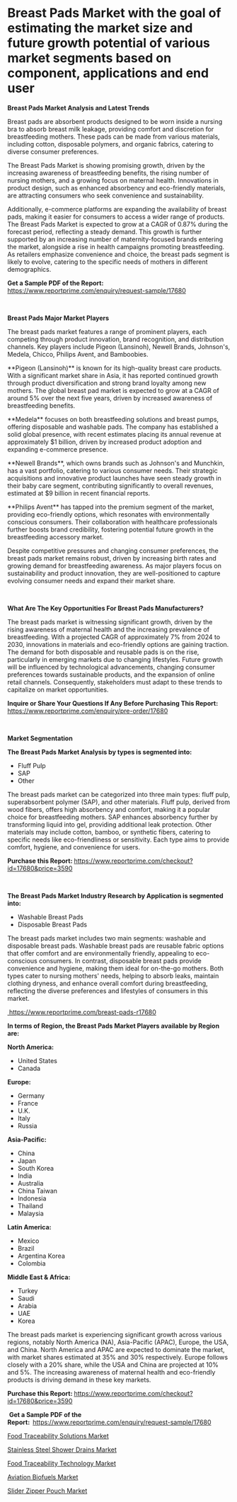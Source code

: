 <p><h1>Breast Pads Market with the goal of estimating the market size and future growth potential of various market segments based on component, applications and end user</h1></p><p><strong>Breast Pads Market Analysis and Latest Trends</strong></p>
<p><p>Breast pads are absorbent products designed to be worn inside a nursing bra to absorb breast milk leakage, providing comfort and discretion for breastfeeding mothers. These pads can be made from various materials, including cotton, disposable polymers, and organic fabrics, catering to diverse consumer preferences. </p><p>The Breast Pads Market is showing promising growth, driven by the increasing awareness of breastfeeding benefits, the rising number of nursing mothers, and a growing focus on maternal health. Innovations in product design, such as enhanced absorbency and eco-friendly materials, are attracting consumers who seek convenience and sustainability. </p><p>Additionally, e-commerce platforms are expanding the availability of breast pads, making it easier for consumers to access a wider range of products. The Breast Pads Market is expected to grow at a CAGR of 0.87% during the forecast period, reflecting a steady demand. This growth is further supported by an increasing number of maternity-focused brands entering the market, alongside a rise in health campaigns promoting breastfeeding. As retailers emphasize convenience and choice, the breast pads segment is likely to evolve, catering to the specific needs of mothers in different demographics.</p></p>
<p><strong>Get a Sample PDF of the Report:&nbsp;</strong> <a href="https://www.reportprime.com/enquiry/request-sample/17680?utm_campaign=37&utm_medium=2&utm_source=Github&utm_content=ia&utm_term=19112024&utm_id=breast-pads">https://www.reportprime.com/enquiry/request-sample/17680</a></p>
<p>&nbsp;</p>
<p><strong>Breast Pads Major Market Players</strong></p>
<p><p>The breast pads market features a range of prominent players, each competing through product innovation, brand recognition, and distribution channels. Key players include Pigeon (Lansinoh), Newell Brands, Johnson's, Medela, Chicco, Philips Avent, and Bamboobies. </p><p>**Pigeon (Lansinoh)** is known for its high-quality breast care products. With a significant market share in Asia, it has reported continued growth through product diversification and strong brand loyalty among new mothers. The global breast pad market is expected to grow at a CAGR of around 5% over the next five years, driven by increased awareness of breastfeeding benefits.</p><p>**Medela** focuses on both breastfeeding solutions and breast pumps, offering disposable and washable pads. The company has established a solid global presence, with recent estimates placing its annual revenue at approximately $1 billion, driven by increased product adoption and expanding e-commerce presence.</p><p>**Newell Brands**, which owns brands such as Johnson's and Munchkin, has a vast portfolio, catering to various consumer needs. Their strategic acquisitions and innovative product launches have seen steady growth in their baby care segment, contributing significantly to overall revenues, estimated at $9 billion in recent financial reports.</p><p>**Philips Avent** has tapped into the premium segment of the market, providing eco-friendly options, which resonates with environmentally conscious consumers. Their collaboration with healthcare professionals further boosts brand credibility, fostering potential future growth in the breastfeeding accessory market.</p><p>Despite competitive pressures and changing consumer preferences, the breast pads market remains robust, driven by increasing birth rates and growing demand for breastfeeding awareness. As major players focus on sustainability and product innovation, they are well-positioned to capture evolving consumer needs and expand their market share.</p></p>
<p>&nbsp;</p>
<p><strong>What Are The Key Opportunities For Breast Pads Manufacturers?</strong></p>
<p><p>The breast pads market is witnessing significant growth, driven by the rising awareness of maternal health and the increasing prevalence of breastfeeding. With a projected CAGR of approximately 7% from 2024 to 2030, innovations in materials and eco-friendly options are gaining traction. The demand for both disposable and reusable pads is on the rise, particularly in emerging markets due to changing lifestyles. Future growth will be influenced by technological advancements, changing consumer preferences towards sustainable products, and the expansion of online retail channels. Consequently, stakeholders must adapt to these trends to capitalize on market opportunities.</p></p>
<p><strong>Inquire or Share Your Questions If Any Before Purchasing This Report:</strong> <a href="https://www.reportprime.com/enquiry/pre-order/17680?utm_campaign=37&utm_medium=2&utm_source=Github&utm_content=ia&utm_term=19112024&utm_id=breast-pads">https://www.reportprime.com/enquiry/pre-order/17680</a></p>
<p>&nbsp;</p>
<p><strong>Market Segmentation</strong></p>
<p><strong>The Breast Pads Market Analysis by types is segmented into:</strong></p>
<p><ul><li>Fluff Pulp</li><li>SAP</li><li>Other</li></ul></p>
<p><p>The breast pads market can be categorized into three main types: fluff pulp, superabsorbent polymer (SAP), and other materials. Fluff pulp, derived from wood fibers, offers high absorbency and comfort, making it a popular choice for breastfeeding mothers. SAP enhances absorbency further by transforming liquid into gel, providing additional leak protection. Other materials may include cotton, bamboo, or synthetic fibers, catering to specific needs like eco-friendliness or sensitivity. Each type aims to provide comfort, hygiene, and convenience for users.</p></p>
<p><strong>Purchase this Report:&nbsp;</strong><a href="https://www.reportprime.com/checkout?id=17680&price=3590&utm_campaign=37&utm_medium=2&utm_source=Github&utm_content=ia&utm_term=19112024&utm_id=breast-pads">https://www.reportprime.com/checkout?id=17680&price=3590</a></p>
<p>&nbsp;</p>
<p><strong>The Breast Pads Market Industry Research by Application is segmented into:</strong></p>
<p><ul><li>Washable Breast Pads</li><li>Disposable Breast Pads</li></ul></p>
<p><p>The breast pads market includes two main segments: washable and disposable breast pads. Washable breast pads are reusable fabric options that offer comfort and are environmentally friendly, appealing to eco-conscious consumers. In contrast, disposable breast pads provide convenience and hygiene, making them ideal for on-the-go mothers. Both types cater to nursing mothers' needs, helping to absorb leaks, maintain clothing dryness, and enhance overall comfort during breastfeeding, reflecting the diverse preferences and lifestyles of consumers in this market.</p></p>
<p><a href="https://www.reportprime.com/breast-pads-r17680?utm_campaign=37&utm_medium=2&utm_source=Github&utm_content=ia&utm_term=19112024&utm_id=breast-pads">&nbsp;https://www.reportprime.com/breast-pads-r17680</a></p>
<p><strong>In terms of Region, the Breast Pads Market Players available by Region are:</strong></p>
<p>
    <p> <strong> North America: </strong>
        <ul>
            <li>United States</li>
            <li>Canada</li>
        </ul>
        </p> 
    <p> <strong> Europe: </strong>
        <ul>
            <li>Germany</li>
            <li>France</li>
            <li>U.K.</li>
            <li>Italy</li>
            <li>Russia</li>
        </ul>
        </p> 
    <p> <strong> Asia-Pacific: </strong>
        <ul>
            <li>China</li>
            <li>Japan</li>
            <li>South Korea</li>
            <li>India</li>
            <li>Australia</li>
            <li>China Taiwan</li>
            <li>Indonesia</li>
            <li>Thailand</li>
            <li>Malaysia</li>
        </ul>
        </p> 
    <p> <strong> Latin America: </strong>
        <ul>
            <li>Mexico</li>
            <li>Brazil</li>
            <li>Argentina Korea</li>
            <li>Colombia</li>
        </ul>
        </p> 
    <p> <strong> Middle East & Africa: </strong>
        <ul>
            <li>Turkey</li>
            <li>Saudi</li>
            <li>Arabia</li>
            <li>UAE</li>
            <li>Korea</li>
        </ul>
    </p>
    </p>
<p><p>The breast pads market is experiencing significant growth across various regions, notably North America (NA), Asia-Pacific (APAC), Europe, the USA, and China. North America and APAC are expected to dominate the market, with market shares estimated at 35% and 30% respectively. Europe follows closely with a 20% share, while the USA and China are projected at 10% and 5%. The increasing awareness of maternal health and eco-friendly products is driving demand in these key markets.</p></p>
<p><strong>Purchase this Report: </strong><a href="https://www.reportprime.com/checkout?id=17680&price=3590&utm_campaign=37&utm_medium=2&utm_source=Github&utm_content=ia&utm_term=19112024&utm_id=breast-pads">https://www.reportprime.com/checkout?id=17680&price=3590</a></p>
<p>&nbsp;<strong>Get a Sample PDF of the Report:&nbsp;&nbsp;</strong><a href="https://www.reportprime.com/enquiry/request-sample/17680?utm_campaign=37&utm_medium=2&utm_source=Github&utm_content=ia&utm_term=19112024&utm_id=breast-pads">https://www.reportprime.com/enquiry/request-sample/17680</a></p>
<p><strong></strong></p>
<p><p><a href="https://issuu.com/reportprime-2/docs/food-traceability-solutions-market-_cf6f700825da3c?utm_campaign=37&utm_medium=2&utm_source=Github&utm_content=ia&utm_term=19112024&utm_id=breast-pads">Food Traceability Solutions Market</a></p><p><a href="https://github.com/joannesouthgate/Market-Research-Report-List-5/blob/main/stainless-steel-shower-drains-market.md?utm_campaign=37&utm_medium=2&utm_source=Github&utm_content=ia&utm_term=19112024&utm_id=breast-pads">Stainless Steel Shower Drains Market</a></p><p><a href="https://issuu.com/reportprime-2/docs/food-traceability-technology-market_33d7da7c589fa4?utm_campaign=37&utm_medium=2&utm_source=Github&utm_content=ia&utm_term=19112024&utm_id=breast-pads">Food Traceability Technology Market</a></p><p><a href="https://www.linkedin.com/pulse/aviation-biofuels-industry-insights-report-analyzing-market-mtrxf?utm_campaign=37&utm_medium=2&utm_source=Github&utm_content=ia&utm_term=19112024&utm_id=breast-pads">Aviation Biofuels Market</a></p><p><a href="https://www.linkedin.com/pulse/global-slider-zipper-pouch-market-comprehensive-analysis-size-hivec?utm_campaign=37&utm_medium=2&utm_source=Github&utm_content=ia&utm_term=19112024&utm_id=breast-pads">Slider Zipper Pouch Market</a></p></p>